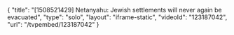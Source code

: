 {
    "title": "[1508521429] Netanyahu: Jewish settlements will never again be evacuated",
    "type": "solo",
    "layout": "iframe-static",
    "videoId": "123187042",
    "url": "\/tvpembed\/123187042"
}